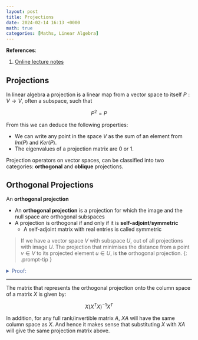```yaml
---
layout: post
title: Projections
date: 2024-02-14 16:13 +0000
math: true
categories: [Maths, Linear Algebra]
---
```


**References**:
  1. [Online lecture notes](https://textbooks.math.gatech.edu/ila/projections.html)


## Projections

In linear algebra a projection is a linear map from a vector space to itself $P:V \rightarrow V$, often a subspace, such that  

$$P^2 = P$$

From this we can deduce the following properties:

- We can write any point in the space $V$ as the sum of an element from $Im(P)$ and $Ker(P)$.
- The eigenvalues of a projection matrix are 0 or 1.

Projection operators on vector spaces, can be classified into two categories: **orthogonal** and **oblique** projections.


## Orthogonal Projections

An **orthogonal projection** 



- An **orthogonal projection** is a projection for which the image and the null space are orthogonal subspaces
- A projection is orthogonal if and only if it is **self-adjoint**/**symmetric**
	- A self-adjoint matrix with real entries is called symmetric

> If we have a vector space $V$ with subspace $U$, out of all projections with image $U$. The projection that minimises the distance from a point $v \in V$ to its projected element $u \in U$, is **the** orthogonal projection.
{: .prompt-tip }



<details>

  <summary markdown="span" style="color:#4863A0">Proof:</summary>
<div markdown="1">


Let $v \in V$ and $u \in U$ and $\pi()$ be the orthogonal projector. 
By the Pythagorean theorem we have that:
$||v - u||^2 = ||v - \pi(v)||^2 + ||\pi(v) - u||^2 \geq ||v - \pi(v)||^2$ 

> In an inner-product space, the  **Pythagorean theorem**  states that for any two orthogonal vectors  **v**  and  **w**  we have 
$||v + w||^2 = ||v||^2 + ||w||^2$.
{: .prompt-info }

So $\pi(v) \in Im(\pi)$ and $u \in Im(\pi)$. 
Therefore $\pi(v) - u\in Im(\pi)$.

$\pi(v - \pi(v)) = 0$ therefore $v - \pi(v) \in ker(\pi)$

Therefore $v - \pi(v)$ and  $\pi(v) - u$ are orthogonal, so can use  Pythagorean theorem.

Now can see that the minimum is attained if we let $u = \pi(v)$. I.e the projection to the subspace U that minimises the distance is the orthogonal projection.

</div>
</details>

*** 

The matrix that represents the orthogonal projection onto the column space of a matrix $X$ is given by:

$$X(X^TX)^{-1}X^T$$

In addition, for any full rank/invertible matrix $A$, $XA$ will have the same column space as $X$. And hence it makes sense that substituting $X$ with $XA$ will give the same projection matrix above.